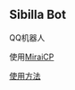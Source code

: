 ## Sibilla Bot

QQ机器人

使用[MiraiCP](https://github.com/Nambers/MiraiCP)

[使用方法](https://github.com/Nambers/MiraiCP#322-%E5%90%AF%E5%8A%A8-miraicp-loader)